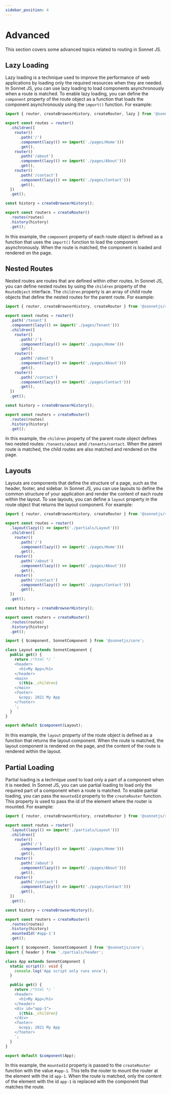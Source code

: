 ```yaml
---
sidebar_position: 4
---
```


# Advanced

This section covers some advanced topics related to routing in Sonnet JS.

## Lazy Loading

Lazy loading is a technique used to improve the performance of web applications by loading only the required resources when they are needed. In Sonnet JS, you can use lazy loading to load components asynchronously when a route is matched.  To enable lazy loading, you can define the `component` property of the route object as a function that loads the component asynchronously using the `import()` function. For example:

```typescript
import { router, createBrowserHistory, createRouter, lazy } from '@sonnetjs/router';

export const routes = router()
  .children([
    router()
      .path('/')
      .component(lazy(() => import('./pages/Home')))
      .get(),
    router()
      .path('/about')
      .component(lazy(() => import('./pages/About')))
      .get(),
    router()
      .path('/contact')
      .component(lazy(() => import('./pages/Contact')))
      .get(),
  ])
  .get();

const history = createBrowserHistory();

export const routers = createRouter()
  .routes(routes)
  .history(history)
  .get();
```

In this example, the `component` property of each route object is defined as a function that uses the `import()` function to load the component asynchronously. When the route is matched, the component is loaded and rendered on the page.

## Nested Routes

Nested routes are routes that are defined within other routes. In Sonnet JS, you can define nested routes by using the `children` property of the `RouteObject` interface. The `children` property is an array of child route objects that define the nested routes for the parent route. For example:

```typescript
import { router, createBrowserHistory, createRouter } from '@sonnetjs/router';

export const routes = router()
  .path('/tenant')
  .component(lazy(() => import('./pages/Tenant')))
  .children([
    router()
      .path('/')
      .component(lazy(() => import('./pages/Home')))
      .get(),
    router()
      .path('/about')
      .component(lazy(() => import('./pages/About')))
      .get(),
    router()
      .path('/contact')
      .component(lazy(() => import('./pages/Contact')))
      .get(),
  ])
  .get();

const history = createBrowserHistory();

export const routers = createRouter()
  .routes(routes)
  .history(history)
  .get();
```

In this example, the `children` property of the parent route object defines two nested routes: `/tenants/about` and `/tenants/contact`. When the parent route is matched, the child routes are also matched and rendered on the page.

## Layouts

Layouts are components that define the structure of a page, such as the header, footer, and sidebar. In Sonnet JS, you can use layouts to define the common structure of your application and render the content of each route within the layout. To use layouts, you can define a `layout` property in the route object that returns the layout component. For example:

```typescript
import { router, createBrowserHistory, createRouter } from '@sonnetjs/router';

export const routes = router()
  .layout(lazy(() => import('./partials/Layout')))
  .children([
    router()
      .path('/')
      .component(lazy(() => import('./pages/Home')))
      .get(),
    router()
      .path('/about')
      .component(lazy(() => import('./pages/About')))
      .get(),
    router()
      .path('/contact')
      .component(lazy(() => import('./pages/Contact')))
      .get(),
  ])
  .get();

const history = createBrowserHistory();

export const routers = createRouter()
  .routes(routes)
  .history(history)
  .get();
```

```typescript title="Layout.ts"
import { $component, SonnetComponent } from '@sonnetjs/core';

class Layout extends SonnetComponent {
  public get() {
    return /*html */ `
    <header>
      <h1>My App</h1>
    </header>
    <main>
      ${this._children}
    </main>
    <footer>
      &copy; 2021 My App
    </footer>
    `;
  }
}

export default $component(Layout);
```

In this example, the `layout` property of the route object is defined as a function that returns the layout component. When the route is matched, the layout component is rendered on the page, and the content of the route is rendered within the layout.

## Partial Loading

Partial loading is a technique used to load only a part of a component when it is needed. In Sonnet JS, you can use partial loading to load only the required part of a component when a route is matched. To enable partial loading, you can pass the `mountedId` property to the `createRouter` function. This property is used to pass the id of the element where the router is mounted. For example:

```typescript title="router.ts"
import { router, createBrowserHistory, createRouter } from '@sonnetjs/router';

export const routes = router()
  .layout(lazy(() => import('./partials/Layout')))
  .children([
    router()
      .path('/')
      .component(lazy(() => import('./pages/Home')))
      .get(),
    router()
      .path('/about')
      .component(lazy(() => import('./pages/About')))
      .get(),
    router()
      .path('/contact')
      .component(lazy(() => import('./pages/Contact')))
      .get(),
  ])
  .get();

const history = createBrowserHistory();

export const routers = createRouter()
  .routes(routes)
  .history(history)
  .mountedId('#app-1')
  .get();
```

```typescript title="App.ts"
import { $component, SonnetComponent } from '@sonnetjs/core';
import { header } from './partials/header';

class App extends SonnetComponent {
  static script(): void {
    console.log('App script only runs once');
  }

  public get() {
    return /*html */ `
    <header>
      <h1>My App</h1>
    </header>
    <div id="app-1">
      ${this._children}
    </div>
    <footer>
      &copy; 2021 My App
    </footer>
    `;
  }
}

export default $component(App);
```

In this example, the `mountedId` property is passed to the `createRouter` function with the value `#app-1`. This tells the router to mount the router at the element with the id `app-1`. When the route is matched, only the content of the element with the id `app-1` is replaced with the component that matches the route.
